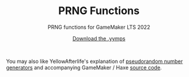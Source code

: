 <h1 align="center">PRNG Functions</h1>

<p align="center">PRNG functions for GameMaker LTS 2022</p>

<p align="center"><a href="https://github.com/JujuAdams/PRNG-Functions/releases/">Download the .yymps</a></p>

&nbsp;

You may also like YellowAfterlife's explanation of [pseudorandom number generators](https://yal.cc/gamemaker-custom-prngs/) and accompanying GameMaker / Haxe [source code](https://github.com/YAL-GameMaker/prng).
